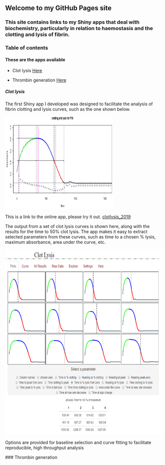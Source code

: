 ## Welcome to my GitHub Pages site

### This site contains links to my Shiny apps that deal with biochemistry, particularly in relation to haemostasis and the clotting and lysis of fibrin.

### Table of contents

#### These are the apps available

* Clot lysis 
[Here](#Clot-lysis)

* Thrombin generation
[Here](#Thrombin-generation)


##### Clot lysis

The first Shiny app I developed was designed to facilitate the analysis of fibrin clotting and lysis curves, such as the one shown below. 

 <img src="./images/CurveF10.PNG" alt="Curve"
	title="Clot lysis curve" width="350" height="300" />
	
This is a link to the online app, please try it out. [clotlysis_2019](https://drclongstaff.shinyapps.io/clotlysisCL_2019)

The output from a set of clot lysis curves is shown here, along with the results for the time to 50% clot lysis. The app makes it easy to extract selected parameters from these curves, such as time to a chosen % lysis, maximum absorbance, area under the curve, etc.

<img src="./images/GraphTable.PNG" alt="GraphTable"
	title="Clot lysis results" width="650" height="600" />

Options are provided for baseline selection and curve fitting to facilitate reproducible, high throughput analysis

<a name="thrombin-generation">
### Thrombin generation
</a>

